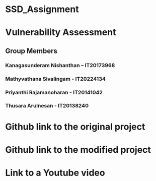 # SSD_Assignment
# Vulnerability Assessment
## Group Members
### Kanagasunderam Nishanthan – IT20173968
### Mathyvathana Sivalingam - IT20224134
### Priyanthi Rajamanoharan - IT20141042
### Thusara Arulnesan - IT20138240

# Github link to the original project 

# Github link to the modified project 

# Link to a Youtube video 



